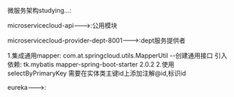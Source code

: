 微服务架构studying...:

microservicecloud-api--->:公用模块

microservicecloud-provider-dept-8001--->:dept服务提供者

1.集成通用mapper:
    com.at.springcloud.utils.MapperUtil --创建通用接口
     引入依赖:<!-- 整合通用mapper -->
                <dependency>
                    <groupId>tk.mybatis</groupId>
                    <artifactId>mapper-spring-boot-starter</artifactId>
                    <version>2.0.2</version>
                </dependency>
2.使用selectByPrimaryKey 需要在实体类主键id上添加注解@id,标识id

eureka--->: